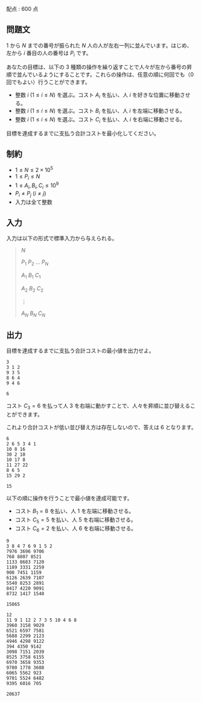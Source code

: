 配点 : $600$ 点

## 問題文

$1$ から $N$ までの番号が振られた $N$ 人の人が左右一列に並んでいます。はじめ、左から $i$ 番目の人の番号は $P_i$ です。

あなたの目標は、以下の $3$ 種類の操作を繰り返すことで人々が左から番号の昇順で並んでいるようにすることです。これらの操作は、任意の順に何回でも（$0$ 回でもよい）行うことができます。

- 整数 $i\ (1 \leq i \leq N)$ を選ぶ。コスト $A_i$ を払い、人 $i$ を好きな位置に移動させる。
- 整数 $i\ (1 \leq i \leq N)$ を選ぶ。コスト $B_i$ を払い、人 $i$ を左端に移動させる。
- 整数 $i\ (1 \leq i \leq N)$ を選ぶ。コスト $C_i$ を払い、人 $i$ を右端に移動させる。

目標を達成するまでに支払う合計コストを最小化してください。

## 制約

- $1 \leq N \leq 2 \times 10^5$
- $1 \leq P_i \leq N$
- $1 \leq A_i,B_i,C_i \leq 10^9$
- $P_i \neq P_j\ (i \neq j)$
- 入力は全て整数

## 入力

入力は以下の形式で標準入力から与えられる。

> $N$
> 
> $P_1$ $P_2$ $\ldots$ $P_N$
> 
> $A_1$ $B_1$ $C_1$
> 
> $A_2$ $B_2$ $C_2$
> 
> $\vdots$
> 
> $A_N$ $B_N$ $C_N$

## 出力

目標を達成するまでに支払う合計コストの最小値を出力せよ。

```input1
3
3 1 2
9 3 5
8 6 4
9 4 6
```

```output1
6
```

コスト $C_3=6$ を払って人 $3$ を右端に動かすことで、人々を昇順に並び替えることができます。

これより合計コストが低い並び替え方は存在しないので、答えは $6$ となります。

```input2
6
2 6 5 3 4 1
10 8 16
30 2 10
10 17 8
11 27 22
8 6 5
15 29 2
```

```output2
15
```

以下の順に操作を行うことで最小値を達成可能です。

- コスト $B_1=8$ を払い、人 $1$ を左端に移動させる。
- コスト $C_5=5$ を払い、人 $5$ を右端に移動させる。
- コスト $C_6=2$ を払い、人 $6$ を右端に移動させる。

```input3
9
3 8 4 7 6 9 1 5 2
7976 3696 9706
768 8807 8521
1133 8683 7120
1189 3331 2259
900 7451 1159
6126 2639 7107
5540 8253 2891
8417 4220 9091
8732 1417 1540
```

```output3
15865
```

```input4
12
11 9 1 12 2 7 3 5 10 4 6 8
3960 3158 9029
6521 6597 7581
5688 2299 2123
4946 4298 9122
394 4350 9142
3098 7151 2039
8525 3758 6155
6970 3658 9353
9780 1778 3608
6065 5562 923
9701 5524 6482
9395 6016 705
```

```output4
20637
```